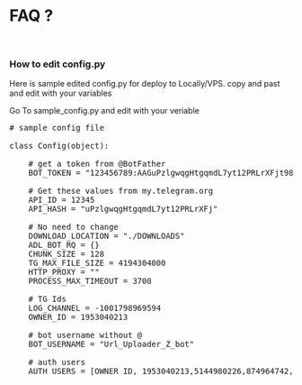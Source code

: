 <h1>FAQ ?</h1>
<br>
<h3>How to edit config.py</h3>

<p> Here is sample edited config.py for deploy to Locally/VPS. copy and past and edit with your variables</p>
<p> Go To sample_config.py and edit with your veriable</p>

<pre>
# sample config file 

class Config(object):

    # get a token from @BotFather
    BOT_TOKEN = "123456789:AAGuPzlgwqgHtgqmdL7yt12PRLrXFjt98Zg"
    
    # Get these values from my.telegram.org
    API_ID = 12345
    API_HASH = "uPzlgwqgHtgqmdL7yt12PRLrXFj"
    
    # No need to change
    DOWNLOAD_LOCATION = "./DOWNLOADS"
    ADL_BOT_RQ = {}
    CHUNK_SIZE = 128
    TG_MAX_FILE_SIZE = 4194304000
    HTTP_PROXY = ""
    PROCESS_MAX_TIMEOUT = 3700
    
    # TG Ids
    LOG_CHANNEL = -1001798969594
    OWNER_ID = 1953040213
    
    # bot username without @
    BOT_USERNAME = "Url_Uploader_Z_bot"
    
    # auth users
    AUTH_USERS = [OWNER_ID, 1953040213,5144980226,874964742,839221827,5294965763]
</pre>
